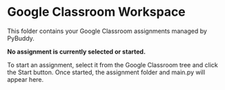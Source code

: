 # Google Classroom Workspace

This folder contains your Google Classroom assignments managed by PyBuddy.

**No assignment is currently selected or started.**

To start an assignment, select it from the Google Classroom tree and click the Start button. Once started, the assignment folder and main.py will appear here.
